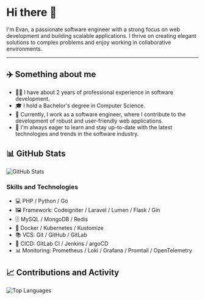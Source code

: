 # Hi there 👋

I'm Evan, a passionate software engineer with a strong focus on web development and building scalable applications.
I thrive on creating elegant solutions to complex problems and enjoy working in collaborative environments.

<hr>

## ✈️ Something about me

- 👨‍💻 I have about 2 years of professional experience in software development.
- 🎓 I hold a Bachelor's degree in Computer Science.
- 💼 Currently, I work as a software engineer, where I contribute to the development of robust and user-friendly web applications.
- 🌱 I'm always eager to learn and stay up-to-date with the latest technologies and trends in the software industry.

## 📊 GitHub Stats

![GitHub Stats](https://github-readme-stats.vercel.app/api?username=ycchuang99&show_icons=true&theme=radical)

### Skills and Technologies

- 💻 PHP / Python / Go
- 🖼️ Framework: Codeigniter / Laravel / Lumen / Flask / Gin
- 🗄️ MySQL / MongoDB / Redis
- 🐳 Docker / Kubernetes / Kustomize
- 📚 VCS: Git / GitHub / GitLab
- 🔄 CICD: GitLab CI / Jenkins / argoCD
- 📊 Monitoring: Prometheus / Loki / Grafana / Promtail / OpenTelemetry

## 📈 Contributions and Activity

![Top Languages](https://github-readme-stats.vercel.app/api/top-langs/?username=ycchuang99&layout=compact&theme=radical)
